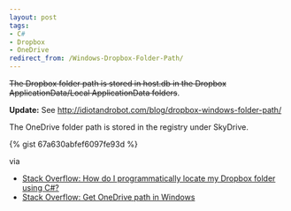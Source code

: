 ```yaml
---
layout: post
tags: 
- C# 
- Dropbox 
- OneDrive
redirect_from: /Windows-Dropbox-Folder-Path/
---
```

<del>The Dropbox folder path is stored in host.db in the Dropbox ApplicationData/Local ApplicationData folders</del>. 

**Update:** See http://idiotandrobot.com/blog/dropbox-windows-folder-path/

The OneDrive folder path is stored in the registry under SkyDrive.

{% gist 67a630abfef6097fe93d %}

via 

- [Stack Overflow: How do I programmatically locate my Dropbox folder using C#?](http://stackoverflow.com/questions/9660280/)
- [Stack Overflow: Get OneDrive path in Windows](http://stackoverflow.com/questions/26771265/)
